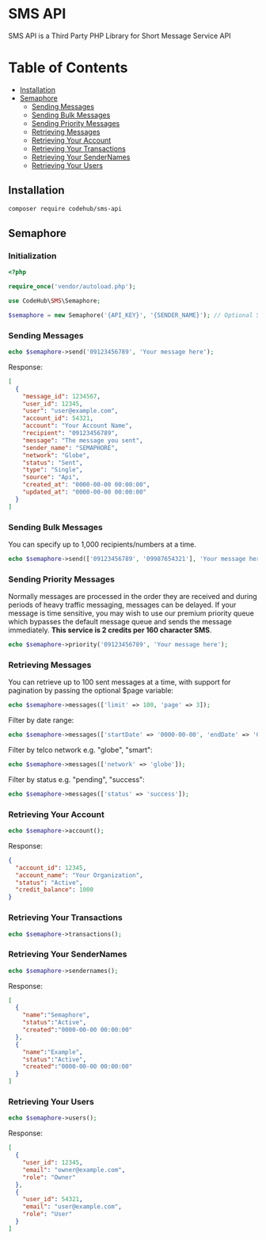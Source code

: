 # SMS API

SMS API is a Third Party PHP Library for Short Message Service API

# Table of Contents
 - [Installation](#installation)
 - [Semaphore](#semaphore)
   - [Sending Messages](#sending-messages)
   - [Sending Bulk Messages](#sending-bulk-messages)
   - [Sending Priority Messages](#sending-priority-messages)
   - [Retrieving Messages](#retrieving-messages)
   - [Retrieving Your Account](#retrieving-your-account)
   - [Retrieving Your Transactions](#retrieving-your-transactions)
   - [Retrieving Your SenderNames](#retrieving-your-sendernames)
   - [Retrieving Your Users](#retrieving-your-users)

## Installation

```sh
composer require codehub/sms-api
```

## Semaphore

### Initialization
```php
<?php

require_once('vendor/autoload.php');

use CodeHub\SMS\Semaphore;

$semaphore = new Semaphore('{API_KEY}', '{SENDER_NAME}'); // Optional SENDER_NAME default to Semaphore
```

### Sending Messages

```php
echo $semaphore->send('09123456789', 'Your message here');
```

Response: 

```json
[
  {
    "message_id": 1234567,
    "user_id": 12345,
    "user": "user@example.com",
    "account_id": 54321,
    "account": "Your Account Name",
    "recipient": "09123456789",
    "message": "The message you sent",
    "sender_name": "SEMAPHORE",
    "network": "Globe",
    "status": "Sent",
    "type": "Single",
    "source": "Api",
    "created_at": "0000-00-00 00:00:00",
    "updated_at": "0000-00-00 00:00:00"
  }
]
```

### Sending Bulk Messages

You can specify up to 1,000 recipients/numbers at a time.

```php
echo $semaphore->send(['09123456789', '09987654321'], 'Your message here');
```

### Sending Priority Messages

Normally messages are processed in the order they are received and during periods of heavy traffic messaging, messages can be delayed. If your message is time sensitive, you may wish to use our premium priority queue which bypasses the default message queue and sends the message immediately. <b>This service is 2 credits per 160 character SMS</b>.

```php
echo $semaphore->priority('09123456789', 'Your message here');
```

### Retrieving Messages

You can retrieve up to 100 sent messages at a time, with support for pagination by passing the optional $page variable:

```php
echo $semaphore->messages(['limit' => 100, 'page' => 3]);
```

Filter by date range: 

```php
echo $semaphore->messages(['startDate' => '0000-00-00', 'endDate' => '0000-00-00']);
```

Filter by telco network e.g. "globe", "smart": 

```php
echo $semaphore->messages(['network' => 'globe']);
```

Filter by status e.g. "pending", "success": 

```php
echo $semaphore->messages(['status' => 'success']);
```

### Retrieving Your Account

```php
echo $semaphore->account();
```

Response: 

```json
{
  "account_id": 12345,
  "account_name": "Your Organization",
  "status": "Active",
  "credit_balance": 1000
}
```

### Retrieving Your Transactions

```php
echo $semaphore->transactions();
```

### Retrieving Your SenderNames

```php
echo $semaphore->sendernames();
```

Response: 

```json
[
  {
    "name":"Semaphore",
    "status":"Active",
    "created":"0000-00-00 00:00:00"
  },
  {
    "name":"Example",
    "status":"Active",
    "created":"0000-00-00 00:00:00"
  }
]
```

### Retrieving Your Users

```php
echo $semaphore->users();
```

Response:

```json
[
  {
    "user_id": 12345,
    "email": "owner@example.com",
    "role": "Owner"
  },
  {
    "user_id": 54321,
    "email": "user@example.com",
    "role": "User"
  }
]
```

